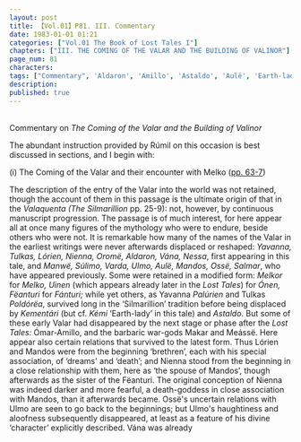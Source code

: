 ```yaml
---
layout: post
title: 【Vol.01】P81. III. Commentary
date: 1983-01-01 01:21
categories: ["Vol.01 The Book of Lost Tales I"]
chapters: ["III. THE COMING OF THE VALAR AND THE BUILDING OF VALINOR"]
page_num: 81
characters: 
tags: ["Commentary", 'Aldaron', 'Amillo', 'Astaldo', 'Aulë', 'Earth-lady', 'Fantur', 'Fëanturi', 'Fui', 'Kementári', 'Kémi', 'Lórien', 'Makar', 'Mandos', 'Manwë', 'Meássë', 'Melko', 'Melkor', 'Nessa', 'Ómar', 'Oromë', 'Ossë', 'Palúrien', 'Poldórëa', 'Salmar', 'Rúmil']
description: 
published: true
---
```


<BR>
Commentary on <I>The Coming of the Valar and the Building of Valinor</I>

The abundant instruction provided by Rúmil on this occasion is best discussed in sections, and I begin with:

(i) The Coming of the Valar and their encounter with Melko ([pp. 63-7]({{site.baseurl}}/vol01-p63))

The description of the entry of the Valar into the world was not retained, though the account of them in this passage is the ultimate origin of that in the <I>Valaquenta (The Silmarillion</I> pp. 25-9): not, however, by continuous manuscript progression. The passage is of much interest, for here appear all at once many figures of the mythology who were to endure, beside others who were not. It is remarkable how many of the names of the Valar in the earliest writings were never afterwards displaced or reshaped: <I>Yavanna, Tulkas, Lórien, Nienna, Oromë, Aldaron, Vána, Nessa</I>, first appearing in this tale, and <I>Manwë, Súlimo, Varda, Ulmo, Aulë, Mandos, Ossë, Salmar</I>, who have appeared previously. Some were retained in a modified form: <I>Melkor</I> for <I>Melko, Uinen</I> (which appears already later in the <I>Lost Tales</I>) for <I>Ónen, Fëanturi</I> for <I>Fánturi;</I> while yet others, as Yavanna <I>Palúrien</I> and Tulkas <I>Poldórëa</I>, survived long in the ‘Silmarillion’ tradition before being displaced by <I>Kementári</I> (but cf. <I>Kémi</I> ‘Earth-lady’ in this tale) and <I>Astaldo</I>. But some of these early Valar had disappeared by the next stage or phase after the <I>Lost Tales:</I> Ómar-Amillo, and the barbaric war-gods Makar and Meássë. Here appear also certain relations that survived to the latest form. Thus Lórien and Mandos were from the beginning ‘brethren’, each with his special association, of ‘dreams' and ‘death’; and Nienna stood from the beginning in a close relationship with them, here as ‘the spouse of Mandos’, though afterwards as the sister of the Fëanturi. The original conception of Nienna was indeed darker and more fearful, a death-goddess in close association with Mandos, than it afterwards became. Ossë's uncertain relations with Ulmo are seen to go back to the beginnings; but Ulmo's haughtiness and aloofness subsequently disappeared, at least as a feature of his divine ‘character’ explicitly described. Vána was already


